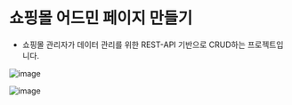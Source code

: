 # 쇼핑몰 어드민 페이지 만들기

- 쇼핑몰 관리자가 데이터 관리를 위한 REST-API 기반으로 CRUD하는 프로젝트입니다. 

![image](https://user-images.githubusercontent.com/55589616/104842793-74429e00-590a-11eb-9326-222b8221fc4c.png)

![image](https://user-images.githubusercontent.com/55589616/104842814-9d632e80-590a-11eb-8f00-4dce9ea742ce.png)
